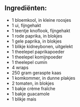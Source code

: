 ## Ingrediënten:

- 1 bloemkool, in kleine roosjes
- 1 ui, fijngehakt
- 1 teentje knoflook, fijngehakt
- 1 rode paprika, in blokjes
- 1 gele paprika, in blokjes
- 1 blikje kidneybonen, uitgelekt
- 1 theelepel paprikapoeder
- 1 theelepel komijnpoeder
- 1 theelepel cumin
- 4 wraps
- 250 gram geraspte kaas
- 1 komkommer, in dunne plakjes
- 2 tomaten, in blokjes
- 1 bakje crème fraîche
- 1 bakje guacamole
- 1 blikje mais